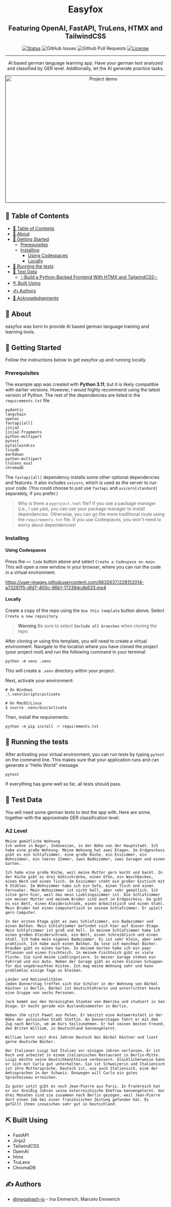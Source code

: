 <h1 align="center">Easyfox</h1>
<h2 align="center">Featuring OpenAI, FastAPI, TruLens, HTMX and TailwindCSS</h2>

<div align="center">

[![Status](https://img.shields.io/badge/status-active-success.svg)]()
![GitHub Issues](https://img.shields.io/github/issues/megahash-io/easyfox)
![Github Pull Requests](https://img.shields.io/github/issues-pr/megahash-io/easyfox)
[![License](https://img.shields.io/badge/license-MIT-blue.svg)](/LICENSE)

</div>

---

<p align="center"> AI based german language learning app. Have your german text analyzed and classified by GER level. Additionally, let the AI generate practice tasks.
    <br>
</p>
<p align="center">
  <a href="" rel="noopener">
 <img width=600px height=400px src="https://github.com/megahash-io/easyfox/blob/main/demo.gif" alt="Project demo"></a>
</p>

## 📝 Table of Contents

- [📝 Table of Contents](#-table-of-contents)
- [🧐 About ](#-about-)
- [🏁 Getting Started ](#-getting-started-)
  - [Prerequisites](#prerequisites)
  - [Installing](#installing)
    - [Using Codespaces](#using-codespaces)
    - [Locally](#locally)
- [🔧 Running the tests ](#-running-the-tests-)
- [🎈 Test Data ](#-testdata-)
  - [:sparkles:Build a Python-Backed Frontend With HTMX and TailwindCSS:sparkles:](#sparklesbuild-a-python-backed-frontend-with-htmx-and-tailwindcsssparkles)
- [⛏️ Built Using ](#️-built-using-)
- [✍️ Authors ](#️-authors-)
- [🎉 Acknowledgements ](#-acknowledgements-)

## 🧐 About <a name = "about"></a>

easyfox was born to provide AI based german language training and learning tools.

## 🏁 Getting Started <a name = "getting_started"></a>

Follow the instructions below to get easyfox up and running locally.

### Prerequisites

The example app was created with **Python 3.11**, but it is likely compatible with earlier versions. However, I would highly recommend using the latest version of Python. The rest of the dependencies are listed in the `requirements.txt` file.

```
pydantic
langchain
openai
fastapi[all]
jinja2
jinja2-fragments
python-multipart
pytest
pytailwindcss
tinydb
markdown
python-multipart
trulens_eval 
chromadb
```

The `fastapi[all]` dependency installs some other optional dependencies and features. It also includes `uvicorn`, which is used as the server to run your code. (You could choose to just use `fastapi` and `uvicorn[standard]` separately, if you prefer.)

> Why is there a `pyproject.toml` file? If you use a package manager (i.e., I use `pdm`), you can use your package manager to install dependencies. Otherwise, you can go the more traditional route using the `requirements.txt` file. If you use Codespaces, you won't need to worry about dependencies!

### Installing

#### Using Codespaces
Press the `<> Code` button above and select `Create a Codespace on main`. This will open a new window in your browser, where you can run the code in a virtual environment.

https://user-images.githubusercontent.com/8632637/228152014-a73297f5-dfd7-400c-96b1-17239dcdb633.mp4

#### Locally
Create a copy of the repo using the `Use this template` button above. Select `Create a new repository`.

> **Warning**
> Be sure to select **`Include all branches`** when cloning the repo.

After cloning or using this template, you will need to create a virtual environment. Navigate to the location where you have cloned the project (your project root) and run the following command in your terminal:

```
python -m venv .venv
```

This will create a `.venv` directory within your project.

Next, activate your environment:

```
# On Windows
.\.venv\Scripts\activate

# On MacOS/Linux
$ source .venv/bin/activate
```

Then, install the requirements:

```
python -m pip install -r requirements.txt
```

## 🔧 Running the tests <a name = "tests"></a>

After activating your virtual environment, you can run tests by typing `pytest` on the command line. This makes sure that your application runs and can generate a "Hello World" message.

```
pytest
```

If everything has gone well so far, all tests should pass.


## 🎈 Test Data <a name="testdata"></a>

You will need some german texts to test the app with. Here are some, together with the approximate GER classification level:

### A2 Level

```text
Meine gemütliche Wohnung
Ich wohne in Bogor, Indonesien, in der Nähe von der Hauptstadt. Ich habe eine große Wohnung. Meine Wohnung hat zwei Etagen. Im Erdgeschoss gibt es ein Schlafzimmer, eine große Küche, ein Esszimmer, ein Wohnzimmer, ein leeres Zimmer, zwei Badezimmer, zwei Garagen und einen Garten.

Ich habe eine große Küche, weil meine Mutter gern kocht und backt. In der Küche gibt es drei Kühlschränke, einen Ofen, ein Waschbecken, einen Herd und einen Tisch. Im Esszimmer steht ein großer Esstisch mit 6 Stühlen. Im Wohnzimmer habe ich ein Sofa, einen Tisch und einen Fernseher. Mein Wohnzimmer ist nicht hell, aber sehr gemütlich. Ich sitze gern hier, weil das mein Lieblingszimmer ist. Die Schlafzimmer von meiner Mutter und meinem Bruder sind auch im Erdgeschoss. Da gibt es ein Bett, einen Kleiderschrank, einen Arbeitstisch und einen Stuhl. Mein Bruder hat einen Computertisch in seinem Schlafzimmer. Er spielt gern Computer.

In der ersten Etage gibt es zwei Schlafzimmer, ein Badezimmer und einen Balkon. Mein Schlafzimmer befindet sich hier auf dieser Etage. Mein Schlafzimmer ist groß und hell. In meinem Schlafzimmer habe ich einen großen Kleiderschrank, ein Bett, einen Schreibtisch und einen Stuhl. Ich habe mein eigenes Badezimmer. Es ist sehr klein, aber sehr praktisch. Ich habe auch einen Balkon. Da lese ich manchmal Bücher. Draußen gibt es einen Garten. In meinem Garten habe ich ein paar Pflanzen und einen Fischteich. In meinem Fischteich gibt es viele Fische. Sie sind meine Lieblingstiere. In meiner Garage stehen ein Fahrrad und ein Auto. Neben der Garage gibt es einen kleinen Schuppen für die ungebrauchten Kisten. Ich mag meine Wohnung sehr und kann problemlos einige Tage zu bleiben.
```

```text
Länder und Nationalitäten
Jeden Donnerstag treffen sich die Schüler in der Wohnung von Bärbel Kästner in Berlin. Bärbel ist Deutschlehrerin und unterrichtet heute eine Gruppe von sechs Personen.

Jack kommt aus den Vereinigten Staaten von Amerika und studiert in San Diego. Er macht gerade ein Auslandssemester in Berlin.

Neben ihm sitzt Pawel aus Polen. Er besitzt eine Autowerkstatt in der Nähe der polnischen Stadt Stettin. An Donnerstagen fährt er mit dem Zug nach Berlin, um am Kurs teilzunehmen. Er hat seinen besten Freund, den Briten William, in Deutschland kennengelernt.

William lernt seit drei Jahren Deutsch bei Bärbel Kästner und liest gerne deutsche Bücher.

Der Italiener Luigi hat Italien vor einigen Jahren verlassen. Er ist Koch und arbeitet in einem italienischen Restaurant in Berlin-Mitte. Luigi möchte seine Deutschkenntnisse verbessern. Glücklicherweise kann er sich mit Carla gut unterhalten. Sie ist Schweizerin und Italienisch ist ihre Muttersprache. Deutsch ist, wie auch Italienisch, eine der Amtssprachen in der Schweiz. Deswegen will Carla ein gutes Sprachniveau erreichen.

Zu guter Letzt gibt es noch Jean-Pierre aus Paris. In Frankreich hat er vor dreißig Jahren seine österreichische Ehefrau kennengelernt. Vor drei Monaten sind sie zusammen nach Berlin gezogen, weil Jean-Pierre dort einen Job bei einer französischen Zeitung gefunden hat. Es gefällt ihnen inzwischen sehr gut in Deutschland.
```

## ⛏️ Built Using <a name = "built_using"></a>

- FastAPI
- Jinja2
- TailwindCSS
- OpenAI
- htmx
- TruLens
- ChromaDB

## ✍️ Authors <a name = "authors"></a>

- [@megahash-io](https://github.com/tataraba) - Ina Emmerich, Marcelo Emmerich

